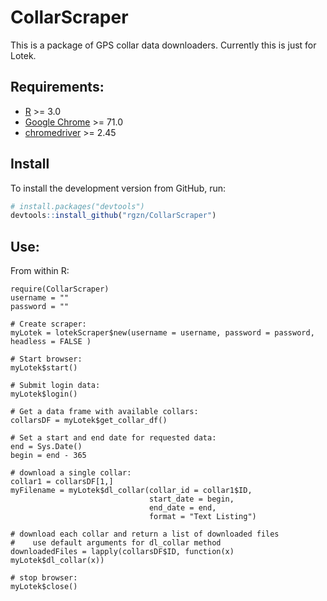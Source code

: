 CollarScraper
================

This is a package of GPS collar data downloaders. Currently this is just for Lotek. 

## Requirements: 

  + [R](https://www.r-project.org/) >= 3.0
  + [Google Chrome](https://www.google.com/chrome/) >= 71.0 
  + [chromedriver](https://sites.google.com/a/chromium.org/chromedriver/) >= 2.45

## Install 

To install the development version from GitHub, run:

```R
# install.packages("devtools")
devtools::install_github("rgzn/CollarScraper")
```

## Use:

From within R: 

```{R}
require(CollarScraper)
username = ""
password = ""

# Create scraper:
myLotek = lotekScraper$new(username = username, password = password, headless = FALSE )

# Start browser:
myLotek$start()

# Submit login data:
myLotek$login()

# Get a data frame with available collars:
collarsDF = myLotek$get_collar_df()

# Set a start and end date for requested data:
end = Sys.Date()
begin = end - 365

# download a single collar:
collar1 = collarsDF[1,]
myFilename = myLotek$dl_collar(collar_id = collar1$ID,
                               start_date = begin,
                               end_date = end,
                               format = "Text Listing")

# download each collar and return a list of downloaded files
#    use default arguments for dl_collar method
downloadedFiles = lapply(collarsDF$ID, function(x) myLotek$dl_collar(x))

# stop browser:
myLotek$close()

```
